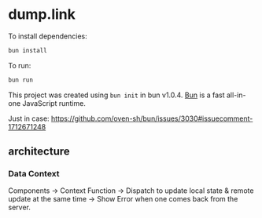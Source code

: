 # dump.link

To install dependencies:

```bash
bun install
```

To run:

```bash
bun run
```

This project was created using `bun init` in bun v1.0.4. [Bun](https://bun.sh) is a fast all-in-one JavaScript runtime.

Just in case: https://github.com/oven-sh/bun/issues/3030#issuecomment-1712671248

## architecture

### Data Context

Components -> Context Function -> Dispatch to update local state & remote update at the same time -> Show Error when one comes back from the server.
